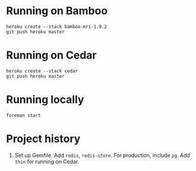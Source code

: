 # Running on Bamboo

    heroku create --stack bamboo-mri-1.9.2
    git push heroku master

# Running on Cedar

    heroku create --stack cedar
    git push heroku master

# Running locally

    foreman start

# Project history

1. Set up Gemfile. Add `redis`, `redis-store`. For production,
   include `pg`. Add `thin` for running on Cedar.

